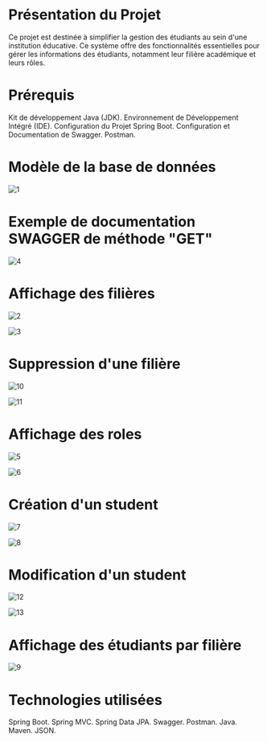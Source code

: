 
# Présentation du Projet
Ce projet est destinée à simplifier la gestion des étudiants au sein d'une institution éducative. Ce système offre des fonctionnalités essentielles pour gérer les informations des étudiants, notamment leur filière académique et leurs rôles.

# Prérequis
Kit de développement Java (JDK).
Environnement de Développement Intégré (IDE).
Configuration du Projet Spring Boot.
Configuration et Documentation de Swagger.
Postman.


# Modèle de la base de données

![1](https://github.com/ayaberhil/TP_SpringBoot/assets/147451152/17453080-ffa0-4e95-99e7-762f64bee00a)

# Exemple de documentation SWAGGER de méthode "GET"

![4](https://github.com/ayaberhil/TP_SpringBoot/assets/147451152/36deab2b-4e53-48e7-a123-c4f09b934a78)

# Affichage des filières

![2](https://github.com/ayaberhil/TP_SpringBoot/assets/147451152/80760e29-7782-4833-896d-48cb9d365180)

![3](https://github.com/ayaberhil/TP_SpringBoot/assets/147451152/dc4185e6-4dbe-419e-8fe5-6a29159085b9)

# Suppression d'une filière

![10](https://github.com/ayaberhil/TP_SpringBoot/assets/147451152/37f013e9-cce5-400a-a481-a78da7ff6128)

![11](https://github.com/ayaberhil/TP_SpringBoot/assets/147451152/d8ae902d-4cb0-4dda-813b-625889a9550a)




# Affichage des roles

![5](https://github.com/ayaberhil/TP_SpringBoot/assets/147451152/534ca3e6-e706-4b5e-85dc-e4d350dc5831)

![6](https://github.com/ayaberhil/TP_SpringBoot/assets/147451152/a0e21ac6-0792-44e7-904b-a3fcf3bfdd59)

# Création d'un student

![7](https://github.com/ayaberhil/TP_SpringBoot/assets/147451152/35169bc8-179d-460e-b904-1b773e51812f)

![8](https://github.com/ayaberhil/TP_SpringBoot/assets/147451152/5f2141b0-c20c-4dfe-a0bc-04a2a5fb7373)

# Modification d'un student
![12](https://github.com/ayaberhil/TP_SpringBoot/assets/147451152/7cacf701-ad9e-4ae1-9bb5-1a6e29437149)

![13](https://github.com/ayaberhil/TP_SpringBoot/assets/147451152/1640f578-7515-4215-b5c8-8f21186f58d6)


# Affichage des étudiants par filière

![9](https://github.com/ayaberhil/TP_SpringBoot/assets/147451152/8b3da3c9-227c-4c63-8432-d0a031198e35)


# Technologies utilisées
Spring Boot.
Spring MVC.
Spring Data JPA.
Swagger.
Postman.
Java.
Maven.
JSON.














